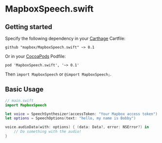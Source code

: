 # MapboxSpeech.swift

## Getting started

Specify the following dependency in your [Carthage](https://github.com/Carthage/Carthage) Cartfile:

```cartfile
github "mapbox/MapboxSpeech.swift" ~> 0.1
```

Or in your [CocoaPods](http://cocoapods.org/) Podfile:

```podspec
pod 'MapboxSpeech.swift', '~> 0.1'
```

Then `import MapboxSpeech` or `@import MapboxSpeech;`.

## Basic Usage

```swift
// main.swift
import MapboxSpeech

let voice = SpeechSynthesizer(accessToken: "Your Mapbox access token")
let options = SpeechOptions(text: "hello, my name is Bobby")

voice.audioData(with: options) { (data: Data?, error: NSError?) in
    // Do something with the audio!
}
```
